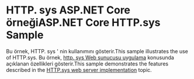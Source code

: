 # <a name="aspnet-core-httpsys-sample"></a><span data-ttu-id="bf425-101">HTTP. sys ASP.NET Core örneği</span><span class="sxs-lookup"><span data-stu-id="bf425-101">ASP.NET Core HTTP.sys Sample</span></span>

<span data-ttu-id="bf425-102">Bu örnek, HTTP. sys ' nin kullanımını gösterir.</span><span class="sxs-lookup"><span data-stu-id="bf425-102">This sample illustrates the use of HTTP.sys.</span></span> <span data-ttu-id="bf425-103">Bu örnek, [http. sys Web sunucusu uygulama](https://docs.microsoft.com/aspnet/core/fundamentals/servers/httpsys) konusunda açıklanan özellikleri gösterir.</span><span class="sxs-lookup"><span data-stu-id="bf425-103">This sample demonstrates the features described in the [HTTP.sys web server implementation](https://docs.microsoft.com/aspnet/core/fundamentals/servers/httpsys) topic.</span></span>
